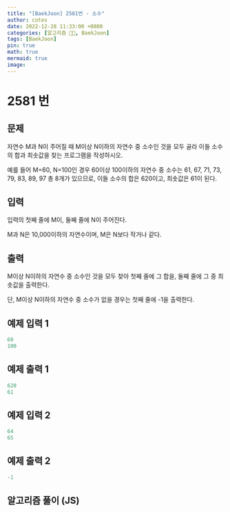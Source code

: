 ```yaml
---
title: "[BaekJoon] 2581번 - 소수"
author: cotes
date: 2022-12-28 11:33:00 +0800
categories: [알고리즘 👩‍💻, BaekJoon]
tags: [BaekJoon]
pin: true
math: true
mermaid: true
image:
---
```


# 2581 번

## 문제
자연수 M과 N이 주어질 때 M이상 N이하의 자연수 중 소수인 것을 모두 골라 이들 소수의 합과 최솟값을 찾는 프로그램을 작성하시오.

예를 들어 M=60, N=100인 경우 60이상 100이하의 자연수 중 소수는 61, 67, 71, 73, 79, 83, 89, 97 총 8개가 있으므로, 이들 소수의 합은 620이고, 최솟값은 61이 된다.

## 입력
입력의 첫째 줄에 M이, 둘째 줄에 N이 주어진다.

M과 N은 10,000이하의 자연수이며, M은 N보다 작거나 같다.

## 출력
M이상 N이하의 자연수 중 소수인 것을 모두 찾아 첫째 줄에 그 합을, 둘째 줄에 그 중 최솟값을 출력한다. 

단, M이상 N이하의 자연수 중 소수가 없을 경우는 첫째 줄에 -1을 출력한다.

## 예제 입력 1
~~~javascript
60
100
~~~

## 예제 출력 1
~~~javascript
620
61
~~~

## 예제 입력 2
~~~javascript
64
65
~~~

## 예제 출력 2
~~~javascript
-1
~~~

## 알고리즘 풀이 (JS)
~~~javascript
~~~